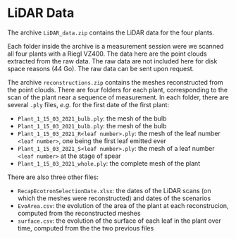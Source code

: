 # LiDAR Data

The archive `LiDAR_data.zip` contains the LiDAR data for the four plants. 

Each folder inside the archive is a measurement session were we scanned all four plants with a Riegl VZ400. The data here are the point clouds extracted from the raw data. The raw data are not included here for disk space reasons (44 Go). The raw data can be sent upon request.

The archive `reconstructions.zip` contains the meshes reconstructed from the point clouds. There are four folders for each plant, corresponding to the scan of the plant near a sequence of measurement. In each folder, there are several `.ply` files, *e.g.* for the first date of the first plant: 

- `Plant_1_15_03_2021_bulb.ply`: the mesh of the bulb
- `Plant_1_15_03_2021_bulb.ply`: the mesh of the bulb
- `Plant_1_15_03_2021_R<leaf number>.ply`: the mesh of the leaf number `<leaf number>`, one being the first leaf emitted ever
- `Plant_1_15_03_2021_S<leaf number>.ply`: the mesh of a leaf number `<leaf number>` at the stage of spear
- `Plant_1_15_03_2021_whole.ply`: the complete mesh of the plant

There are also three other files:

- `RecapEcotronSelectionDate.xlsx`: the dates of the LiDAR scans (on which the meshes were reconstructed) and dates of the scenarios
- `EvoArea.csv`: the evolution of the area of the plant at each reconstrucion, computed from the reconstructed meshes
- `surface.csv`: the evolution of the surface of each leaf in the plant over time, computed from the the two previous files